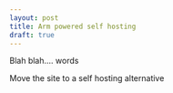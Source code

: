 ```yaml
---
layout: post
title: Arm powered self hosting
draft: true
---
```

Blah blah.... words

Move the site to a self hosting alternative

